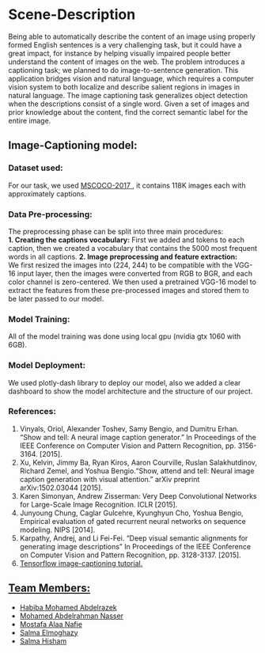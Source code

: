 # Scene-Description
Being able to automatically describe the content of an image using properly formed English sentences is a very challenging task, but it could have a great impact, for instance by helping visually impaired people better understand the content of images on the web. The problem introduces a captioning task; we planned to do image-to-sentence generation. This application bridges vision and natural language, which requires a computer vision system to both localize and describe salient regions in images in natural language. The image captioning task generalizes object detection when the descriptions consist of a single word. Given a set of images and prior knowledge about the content, find the correct semantic label for the entire image.

## Image-Captioning model:
### Dataset used:
For our task, we used <a href=https://cocodataset.org/#download> MSCOCO-2017 </a>, it contains 118K images each with approximately captions.

### Data Pre-processing:
The preprocessing phase can be split into three main procedures:  
**1. Creating the captions vocabulary:** 
First we added <start> and <end> tokens to each caption, then we created a vocabulary that contains the 5000 most frequent words in all captions.
**2. Image preprocessing and feature extraction:**  
We first resized the images into (224, 244) to be compatible with the VGG-16 input layer, then the images were converted from RGB to BGR, and each color channel is zero-centered.
We then used a pretrained VGG-16 model to extract the features from these pre-processed images and stored them to be later passed to our model.

### Model Training:
All of the model training was done using local gpu (nvidia gtx 1060 with 6GB).  

### Model Deployment:
We used plotly-dash library to deploy our model, also we added a clear dashboard to show the model architecture and the structure of our project.
  
### References:
<ol>
    <li>Vinyals, Oriol, Alexander Toshev, Samy Bengio, and Dumitru Erhan. “Show and tell: A neural image caption generator.” In Proceedings of the IEEE Conference on Computer Vision and Pattern Recognition, pp. 3156- 3164. [2015].</li>
    <li>Xu, Kelvin, Jimmy Ba, Ryan Kiros, Aaron Courville, Ruslan Salakhutdinov, Richard Zemel, and Yoshua Bengio.“Show, attend and tell: Neural image caption generation with visual attention.” arXiv preprint arXiv:1502.03044 [2015]. </li>
    <li>Karen Simonyan, Andrew Zisserman: Very Deep Convolutional Networks for Large-Scale Image Recognition. ICLR [2015]. </li>
    <li>Junyoung Chung, Caglar Gulcehre, Kyunghyun Cho, Yoshua Bengio, Empirical evaluation of gated recurrent neural networks on sequence modeling. NIPS [2014]. </li>
    <li>Karpathy, Andrej, and Li Fei-Fei. “Deep visual semantic alignments for generating image descriptions” In Proceedings of the IEEE Conference on Computer Vision and Pattern Recognition, pp. 3128-3137. [2015]. </li>
    <li> <a href=https://www.tensorflow.org/tutorials/text/image_captioning>Tensorflow image-captioning tutorial.</li>
</ol>

## Team Members:
  - <a href="https://github.com/habebamohamed"> Habiba Mohamed Abdelrazek </a>
  - <a href="https://github.com/Mohamed-AN"> Mohamed Abdelrahman Nasser </a>
  - <a href="https://github.com/Mostafa-Nafie"> Mostafa Alaa Nafie </a>
  - <a href="https://github.com/SalmaElmoghazy"> Salma Elmoghazy </a>
  - <a href="https://github.com/SalmaHisham"> Salma Hisham </a>
